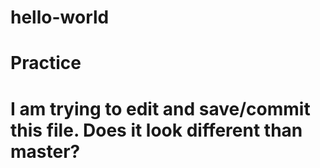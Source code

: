 # hello-world
Practice
=============================================
I am trying to edit and save/commit this file.
Does it look different than master?
=============================================
